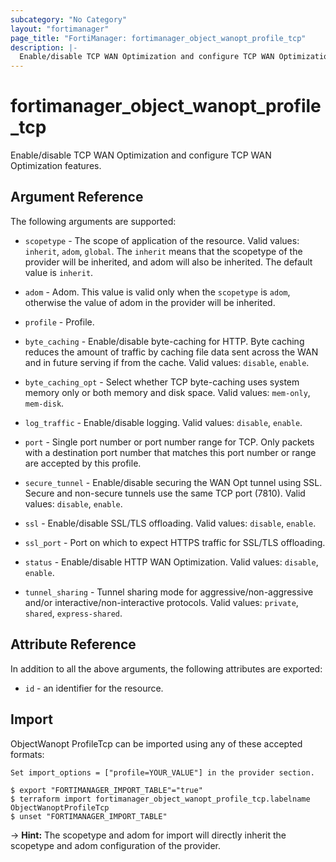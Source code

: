 ```yaml
---
subcategory: "No Category"
layout: "fortimanager"
page_title: "FortiManager: fortimanager_object_wanopt_profile_tcp"
description: |-
  Enable/disable TCP WAN Optimization and configure TCP WAN Optimization features.
---
```


# fortimanager_object_wanopt_profile_tcp
Enable/disable TCP WAN Optimization and configure TCP WAN Optimization features.

## Argument Reference


The following arguments are supported:

* `scopetype` - The scope of application of the resource. Valid values: `inherit`, `adom`, `global`. The `inherit` means that the scopetype of the provider will be inherited, and adom will also be inherited. The default value is `inherit`.
* `adom` - Adom. This value is valid only when the `scopetype` is `adom`, otherwise the value of adom in the provider will be inherited.
* `profile` - Profile.

* `byte_caching` - Enable/disable byte-caching for HTTP. Byte caching reduces the amount of traffic by caching file data sent across the WAN and in future serving if from the cache. Valid values: `disable`, `enable`.

* `byte_caching_opt` - Select whether TCP byte-caching uses system memory only or both memory and disk space. Valid values: `mem-only`, `mem-disk`.

* `log_traffic` - Enable/disable logging. Valid values: `disable`, `enable`.

* `port` - Single port number or port number range for TCP. Only packets with a destination port number that matches this port number or range are accepted by this profile.
* `secure_tunnel` - Enable/disable securing the WAN Opt tunnel using SSL. Secure and non-secure tunnels use the same TCP port (7810). Valid values: `disable`, `enable`.

* `ssl` - Enable/disable SSL/TLS offloading. Valid values: `disable`, `enable`.

* `ssl_port` - Port on which to expect HTTPS traffic for SSL/TLS offloading.
* `status` - Enable/disable HTTP WAN Optimization. Valid values: `disable`, `enable`.

* `tunnel_sharing` - Tunnel sharing mode for aggressive/non-aggressive and/or interactive/non-interactive protocols. Valid values: `private`, `shared`, `express-shared`.



## Attribute Reference

In addition to all the above arguments, the following attributes are exported:
* `id` - an identifier for the resource.

## Import

ObjectWanopt ProfileTcp can be imported using any of these accepted formats:
```
Set import_options = ["profile=YOUR_VALUE"] in the provider section.

$ export "FORTIMANAGER_IMPORT_TABLE"="true"
$ terraform import fortimanager_object_wanopt_profile_tcp.labelname ObjectWanoptProfileTcp
$ unset "FORTIMANAGER_IMPORT_TABLE"
```
-> **Hint:** The scopetype and adom for import will directly inherit the scopetype and adom configuration of the provider.
